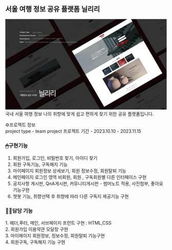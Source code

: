 <h2>서울 여행 정보 공유 플랫폼 닐리리 </h2>

![닐리리포트폴리오](./png/00_main.png)
국내 서울 여행 정보 나의 취향에 맞게 쉽고 편하게 찾기 위한 공유 플랫폼입니다. 

⚙프로젝트 정보 <br>
project type  -  team project 
프로젝트 기간 - 2023.10.10 - 2023.11.15

<h3>🖱구현기능</h3>

1. 회원가입, 로그인, 비밀번호 찾기, 아이디 찾기 <br>
2. 회원 구독기능, 구독해지 기능 <br>
3. 마이페이지 회원정보 상세보기, 회원 정보수정, 회원탈퇴 기능<br> 
4. 메인페이지 로그인 영역 비회원, 회원 , 구독회원별 다른 인터페이스 구현<br> 
5. 공지사항 게시판, QnA게시판, 커뮤니티게시판 - 썸머노트 적용, 사진첨부, 좋아요 기능구현<br>
6. 챗봇 기능, 취향선택 후 취향에 따라 다른 구독지 제공기능 구현 <br>


<h3>🙋‍♀️담당 기능</h3>
1. 헤더,푸터, 메인, 서브페이지 프런트 구현 : HTML,CSS<br>
2. 회원가입 이용약관 모달창 구현<br>
3. 마이페이지 회원정보, 정보수정, 회원탈퇴 기능구현<br>
4. 회원구독, 구독해지 기능 구현<br>

